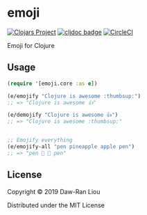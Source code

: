 # emoji

[![Clojars Project](https://img.shields.io/clojars/v/dawran6/emoji.svg)](https://clojars.org/dawran6/emoji) [![cljdoc badge](https://cljdoc.org/badge/dawran6/emoji)](https://cljdoc.org/d/dawran6/emoji/CURRENT) [![CircleCI](https://circleci.com/gh/dawran6/emoji.svg?style=svg)](https://circleci.com/gh/dawran6/emoji)

Emoji for Clojure

## Usage

```clojure
(require '[emoji.core :as e])

(e/emojify "Clojure is awesome :thumbsup:")
;; => "Clojure is awesome 👍"

(e/demojify "Clojure is awesome 👍")
;; => "Clojure is awesome :thumbsup:"


;; Emojify everything
(e/emojify-all "pen pineapple apple pen")
;; => "pen 🍍 🍎 pen"

```

## License

Copyright © 2019 Daw-Ran Liou

Distributed under the MIT License
